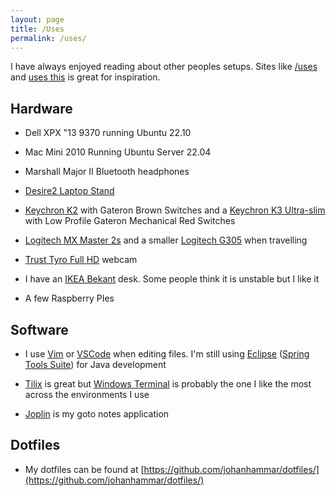 ```yaml
---
layout: page
title: /Uses
permalink: /uses/
---
```


I have always enjoyed reading about other peoples setups. Sites like [/uses](https://uses.tech/) and [uses this](https://usesthis.com/) is great for inspiration.

## Hardware

* Dell XPX "13 9370 running Ubuntu 22.10

* Mac Mini 2010 Running Ubuntu Server 22.04

* Marshall Major II Bluetooth headphones

* [Desire2 Laptop Stand](https://www.amazon.com/Desire2-Ergonomic-Aluminum-Detachable-Compatible/dp/B07P7Q2B55)

* [Keychron K2](https://www.keychron.com/products/keychron-k2-wireless-mechanical-keyboard) with Gateron Brown Switches and a [Keychron K3 Ultra-slim](https://www.keychron.com/collections/keychron-nordic-iso-keyboards/products/keychron-k3-ultra-slim-wireless-mechanical-keyboard-nordic-iso-layout-version-2) with Low Profile Gateron Mechanical Red Switches

* [Logitech MX Master 2s](https://www.logitech.com/en-us/eol/mx-master-2s-mouse.910-005131.html) and a smaller [Logitech G305](https://www.logitechg.com/en-us/products/gaming-mice/g305-lightspeed-wireless-gaming-mouse.910-005289.html) when travelling

* [Trust Tyro Full HD](https://www.trust.com/en/product/23637-tyro-full-hd-webcam) webcam

* I have an [IKEA Bekant](https://www.ikea.com/se/sv/p/bekant-skrivbord-sitt-sta-vit-s49022519/) desk. Some people think it is unstable but I like it

* A few Raspberry PIes

## Software

* I use [Vim](https://www.vim.org/) or [VSCode](https://code.visualstudio.com/) when editing files. I'm still using [Eclipse](https://www.eclipse.org/) ([Spring Tools Suite](https://spring.io/tools)) for Java development

* [Tilix](https://gnunn1.github.io/tilix-web/) is great but [Windows Terminal](https://docs.microsoft.com/en-us/windows/terminal/) is probably the one I like the most across the environments I use

* [Joplin](https://joplinapp.org/) is my goto notes application

## Dotfiles

* My dotfiles can be found at [https://github.com/johanhammar/dotfiles/](https://github.com/johanhammar/dotfiles/)

